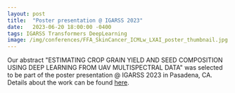 ```yaml
---
layout: post
title:  "Poster presentation @ IGARSS 2023"
date:   2023-06-20 18:00:00 -0400
tags: IGARSS Transformers DeepLearning
image: /img/conferences/FFA_SkinCancer_ICMLw_LXAI_poster_thumbnail.jpg
---
```

Our abstract "ESTIMATING CROP GRAIN YIELD AND SEED COMPOSITION USING DEEP LEARNING FROM UAV MULTISPECTRAL DATA" was selected to be part of the poster 
presentation @ IGARSS 2023 in Pasadena, CA.
Details about the work can be found [here](https://2023.ieeeigarss.org/view_paper.php?PaperNum=5502).
